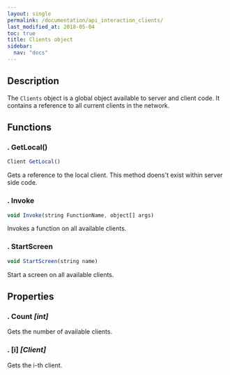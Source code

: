```yaml
---
layout: single
permalink: /documentation/api_interaction_clients/
last_modified_at: 2018-05-04
toc: true
title: Clients object
sidebar:
  nav: "docs"
---
```


## Description

The `Clients` object is a global object available to server and client code. It contains a reference to all current clients in the network.

## Functions
### . GetLocal()
```javascript
Client GetLocal()
```
Gets a reference to the local client. This method doens't exist within server side code.

###  . Invoke
```javascript
void Invoke(string FunctionName, object[] args)
```
Invokes a function on all available clients.

### . StartScreen
```javascript
void StartScreen(string name)
```
Start a screen on all available clients.

## Properties
### . Count _[int]_
Gets the number of available clients.

### . [i] _[Client]_ 
Gets the i-th client.

